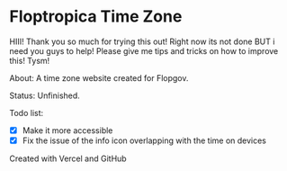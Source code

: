 # Floptropica Time Zone
HIII! Thank you so much for trying this out! Right now its not done BUT i need you guys to help! Please give me tips and tricks on how to improve this! Tysm!

About: A time zone website created for Flopgov.

Status: Unfinished.

Todo list:

- [x] Make it more accessible
- [x] Fix the issue of the info icon overlapping with the time on devices

Created with Vercel and GitHub
